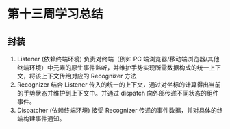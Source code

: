 # 第十三周学习总结

## 封装

1. Listener (依赖终端环境)
负责对终端（例如 PC 端浏览器/移动端浏览器/其他终端环境）中元素的原生事件监听，并维护手势实现所需数据构成的统一上下文，将该上下文传给对应的 Recognizer 方法
2. Recognizer
结合 Listener 传入的统一的上下文，通过对坐标的计算得出当前的手势状态并维护到上下文中。并通过 dispatch 向外部传递不同状态的组件事件。
3. Dispatcher (依赖终端环境)
接受 Recognizer 传递的事件数据，并对具体的终端构建事件通知。



